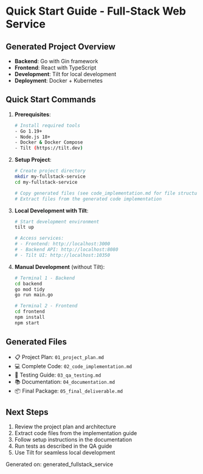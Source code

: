 # Quick Start Guide - Full-Stack Web Service

## Generated Project Overview
- **Backend**: Go with Gin framework
- **Frontend**: React with TypeScript
- **Development**: Tilt for local development
- **Deployment**: Docker + Kubernetes

## Quick Start Commands

1. **Prerequisites**:
   ```bash
   # Install required tools
   - Go 1.19+
   - Node.js 18+
   - Docker & Docker Compose
   - Tilt (https://tilt.dev)
   ```

2. **Setup Project**:
   ```bash
   # Create project directory
   mkdir my-fullstack-service
   cd my-fullstack-service
   
   # Copy generated files (see code_implementation.md for file structure)
   # Extract files from the generated code implementation
   ```

3. **Local Development with Tilt**:
   ```bash
   # Start development environment
   tilt up
   
   # Access services:
   # - Frontend: http://localhost:3000
   # - Backend API: http://localhost:8080
   # - Tilt UI: http://localhost:10350
   ```

4. **Manual Development** (without Tilt):
   ```bash
   # Terminal 1 - Backend
   cd backend
   go mod tidy
   go run main.go
   
   # Terminal 2 - Frontend
   cd frontend
   npm install
   npm start
   ```

## Generated Files
- 📋 Project Plan: `01_project_plan.md`
- 💻 Complete Code: `02_code_implementation.md`
- 🧪 Testing Guide: `03_qa_testing.md`
- 📚 Documentation: `04_documentation.md`
- 📦 Final Package: `05_final_deliverable.md`

## Next Steps
1. Review the project plan and architecture
2. Extract code files from the implementation guide
3. Follow setup instructions in the documentation
4. Run tests as described in the QA guide
5. Use Tilt for seamless local development

Generated on: generated_fullstack_service
